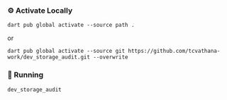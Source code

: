 ### ⚙️ Activate Locally
```
dart pub global activate --source path .
```
or
```
dart pub global activate --source git https://github.com/tcvathana-work/dev_storage_audit.git --overwrite
```

### 🏃 Running
```
dev_storage_audit
```